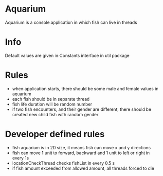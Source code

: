 # Aquarium
Aquarium is a console application in which fish can live in threads

# Info
Default values are given in Constants interface in util package

# Rules
- when application starts, there should be some male and female values in aquarium
- each fish should be in separate thread
- fish life duration will be random number
- if two fish encounters, and their gender are different, there should be created new child fish with random gender

# Developer defined rules
- fish aquarium is in 2D size, it means fish can move x and y directions
- fish can move 1 unit to forward, backward and 1 unit to left or right in every 1s
- locationCheckThread checks fishList in every 0.5 s
- if fish amount exceeded from allowed amount, all threads forced to die
